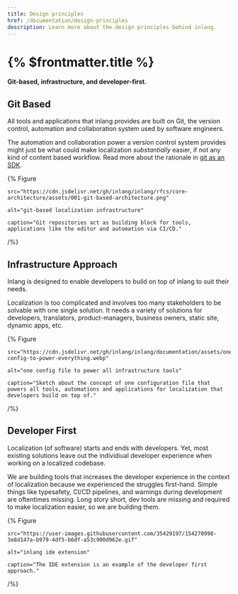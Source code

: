 ```yaml
---
title: Design principles
href: /documentation/design-principles
description: Learn more about the design principles behind inlang.
---
```


# {% $frontmatter.title %}

**Git-based, infrastructure, and developer-first.**

## Git Based

All tools and applications that inlang provides are built on Git, the version control, automation and collaboration system used by software engineers.

The automation and collaboration power a version control system provides might just be what could make localization _substantially_ easier, if not any kind of content based workflow. Read more about the rationale in [git as an SDK](/blog/git-as-sdk).

{% Figure

    src="https://cdn.jsdelivr.net/gh/inlang/inlang/rfcs/core-architecture/assets/001-git-based-architecture.png"

    alt="git-based localization infrastructure"

    caption="Git repositories act as building block for tools, applications like the editor and automation via CI/CD."

/%}

## Infrastructure Approach

Inlang is designed to enable developers to build on top of inlang to suit their needs.

Localization is too complicated and involves too many stakeholders to be solvable with one single solution. It needs a variety of solutions for developers, translators, product-managers, business owners, static site, dynamic apps, etc.

{% Figure

    src="https://cdn.jsdelivr.net/gh/inlang/inlang/documentation/assets/one-config-to-power-everything.webp"

    alt="one config file to power all infrastructure tools"

    caption="Sketch about the concept of one configuration file that powers all tools, automations and applications for localization that developers build on top of."

/%}

## Developer First

Localization (of software) starts and ends with developers. Yet, most existing solutions leave out the individiual developer experience when working on a localized codebase.

We are building tools that increases the developer experience in the context of localization because we experienced the struggles first-hand. Simple things like typesafety, CI/CD pipelines, and warnings during development are oftentimes missing. Long story short, dev tools are missing and required to make localization easier, so we are building them.

{% Figure

    src="https://user-images.githubusercontent.com/35429197/154270998-3e8d147a-b979-4df5-b6df-a53c900d962e.gif"

    alt="inlang ide extension"

    caption="The IDE extension is an example of the developer first approach."

/%}

